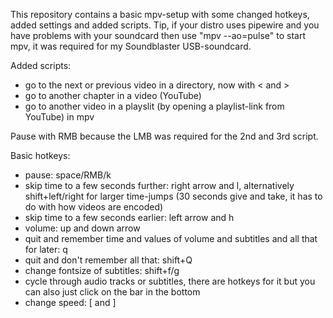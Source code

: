 This repository contains a basic mpv-setup with some changed hotkeys, added settings and added scripts. Tip, if your distro uses pipewire and you have problems with your soundcard then use "mpv --ao=pulse" to start mpv, it was required for my Soundblaster USB-soundcard.

Added scripts: 
- go to the next or previous video in a directory, now with < and > 
- go to another chapter in a video (YouTube)
- go to another video in a playslit (by opening a playlist-link from YouTube) in mpv

Pause with RMB because the LMB was required for the 2nd and 3rd script. 

Basic hotkeys: 
- pause: space/RMB/k
- skip time to a few seconds further: right arrow and l, alternatively shift+left/right for larger time-jumps (30 seconds give and take, it has to do with how videos are encoded)
- skip time to a few seconds earlier: left arrow and h
- volume: up and down arrow
- quit and remember time and values of volume and subtitles and all that for later: q
- quit and don't remember all that: shift+Q
- change fontsize of subtitles: shift+f/g
- cycle through audio tracks or subtitles, there are hotkeys for it but you can also just click on the bar in the bottom 
- change speed: [ and ]
